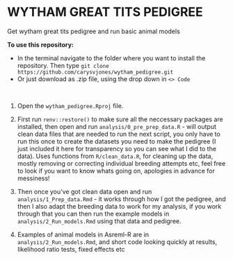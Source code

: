 <b>WYTHAM GREAT TITS PEDIGREE</b>
==============================

Get wytham great tits pedigree and run basic animal models


<b>To use this repository:</b>
- In the terminal navigate to the folder where you want to install the repository. Then type `git clone https://github.com/carysvjones/wytham_pedigree.git`
- Or just download as .zip file, using the drop down in `<> Code`

<br>

1. Open the `wytham_pedigree.Rproj` file. 
2. First run `renv::restore()` to make sure all the neccessary packages are installed, then open and run `analysis/0_pre_prep_data.R` - will output clean data files that are needed to run the next script,
you only have to run this once to create the datasets you need to make the pedigree (I just included it here for transparency so you can see what I did to the data).
Uses functions from `R/clean_data.R`, for cleaning up the data, mostly removing or correcting individual breeding attempts etc, feel free to look if you want to know whats going on, apologies in advance for messiness!

3. Then once you've got clean data open and run `analysis/1_Prep_data.Rmd` - it works through how I got the pedigree, and then I also adapt the breeding data to work for my analysis, if you work through that you can then run the example models in `analysis/2_Run_models.Rmd` using that data and pedigree.

4. Examples of animal models in Asreml-R are in `analysis/2_Run_models.Rmd`, and short code looking quickly at results, likelihood ratio tests, fixed effects etc 

